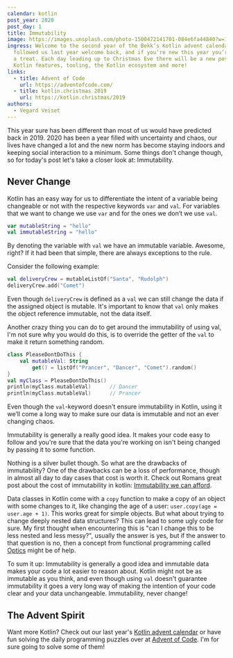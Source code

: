 ```yaml
---
calendar: kotlin
post_year: 2020
post_day: 1
title: Immutability
image: https://images.unsplash.com/photo-1500472141701-084e6fa44840?w=1226&h=400&fit=crop&crop=edges
ingress: Welcome to the second year of the Bekk’s Kotlin advent calendar. If you
  followed us last year welcome back, and if you’re new this year you’re in for
  a treat. Each day leading up to Christmas Eve there will be a new post about
  Kotlin features, tooling, the Kotlin ecosystem and more!
links:
  - title: Advent of Code
    url: https://adventofcode.com/
  - title: kotlin.christmas 2019
    url: https://kotlin.christmas/2019
authors:
  - Vegard Veiset
---
```

This year sure has been different than most of us would have predicted back in 2019. 2020 has been a year filled with uncertainty and chaos, our lives have changed a lot and the new norm has become staying indoors and keeping social interaction to a minimum. Some things don't change though, so for today's post let's take a closer look at: Immutability.

## Never Change

Kotlin has an easy way for us to differentiate the intent of a variable being changeable or not with the respective keywords `var` and `val`. For variables that we want to change we use `var` and for the ones we don’t we use `val`.

```kotlin
var mutableString = "hello"
val immutableString = "hello"
```

By denoting the variable with `val` we have an immutable variable. Awesome, right? If it had been that simple, there are always exceptions to the rule. 

Consider the following example:

```kotlin
val deliveryCrew = mutableListOf("Santa", "Rudolph") 
deliveryCrew.add("Comet") 
```

Even though `deliveryCrew` is defined as a `val` we can still change the data if the assigned object is mutable. It's important to know that `val` only makes the object reference immutable, not the data itself. 

Another crazy thing you can do to get around the immutability of using val, I'm not sure why you would do this, is to override the getter of the `val` to make it return something random.

```kotlin
class PleaseDontDoThis {
    val mutableVal: String
        get() = listOf("Prancer", "Dancer", "Comet").random()
}    
val myClass = PleaseDontDoThis()
println(myClass.mutableVal)      // Dancer
println(myClass.mutableVal)      // Prancer
```

Even though the `val`-keyword doesn't ensure immutability in Kotlin, using it we’ll come a long way to make sure our data is immutable and not an ever changing chaos. 


Immutability is generally a really good idea. It makes your code easy to follow and you're sure that the data you're working on isn't being changed by passing it to some function. 

Nothing is a silver bullet though. So what are the drawbacks of immutability? One of the drawbacks can be a loss of performance, though in almost all day to day cases that cost is worth it. Check out Romans great post about the cost of immutability in kotlin: [Immutability we can afford](https://elizarov.medium.com/immutability-we-can-afford-10c0dcb8351d). 

Data classes in Kotlin come with a `copy` function to make a copy of an object with some changes to it, like changing the age of a user: `user.copy(age = user.age + 1)`. This works great for simple objects. But what about trying to change deeply nested data structures? This can lead to some ugly code for sure. My first thought when encountering this is "can I change this to be less nested and less messy?", usually the answer is yes, but if the answer to that question is no, then a concept from functional programming called [Optics](https://medium.com/@gcanti/introduction-to-optics-lenses-and-prisms-3230e73bfcfe) might be of help. 

To sum it up: Immutability is generally a good idea and immutable data makes your code a lot easier to reason about. Kotlin might not be as immutable as you think, and even though using `val` doesn't guarantee immutability it goes a very long way of making the intention of your code clear and your data unchangeable. Immutability, never change! 

## The Advent Spirit

Want more Kotlin? Check out our last year's [Kotlin advent calendar](https://kotlin.christmas/2019) or have fun solving the daily programming puzzles over at [Advent of Code](https://adventofcode.com/). I'm for sure going to solve some of them!
